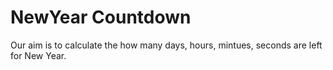 # NewYear Countdown
Our aim is to calculate the how many days, hours, mintues, seconds are left for New Year.
